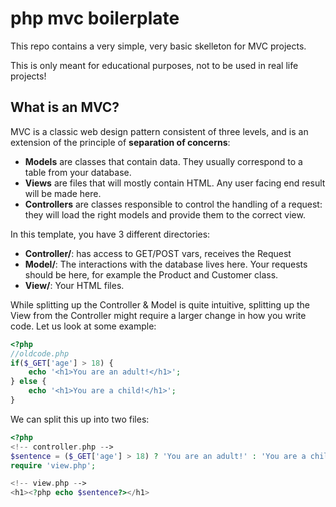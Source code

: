 # php mvc boilerplate
This repo contains a very simple, very basic skelleton for MVC projects.

This is only meant for educational purposes, not to be used in real life projects!

## What is an MVC?

MVC is a classic web design pattern consistent of three levels, and is an extension of the principle of **separation of concerns**:

- **Models** are classes that contain data. They usually correspond to a table from your database.
- **Views** are files that will mostly contain HTML. Any user facing end result will be made here.
- **Controllers** are classes responsible to control the handling of a request: they will load the right models and provide them to the correct view.

In this template, you have 3 different directories:
- **Controller/**: has access to GET/POST vars, receives the Request
- **Model/**: The interactions with the database lives here. Your requests should be here, for example the Product and Customer class.
- **View/**: Your HTML files.

While splitting up the Controller & Model is quite intuitive, splitting up the View from the Controller might require a larger change in how you write code. Let us look at some example:

```php
<?php
//oldcode.php
if($_GET['age'] > 18) {
    echo '<h1>You are an adult!</h1>';
} else {
    echo '<h1>You are a child!</h1>';
}
```

We can split this up into two files:
```php
<?php
<!-- controller.php -->
$sentence = ($_GET['age'] > 18) ? 'You are an adult!' : 'You are a child!';
require 'view.php';
```

```php
<!-- view.php -->
<h1><?php echo $sentence?></h1>
```
